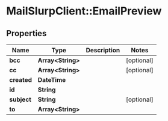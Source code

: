 # MailSlurpClient::EmailPreview

## Properties
Name | Type | Description | Notes
------------ | ------------- | ------------- | -------------
**bcc** | **Array&lt;String&gt;** |  | [optional] 
**cc** | **Array&lt;String&gt;** |  | [optional] 
**created** | **DateTime** |  | 
**id** | **String** |  | 
**subject** | **String** |  | [optional] 
**to** | **Array&lt;String&gt;** |  | 


